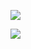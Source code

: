 ![](https://user-images.githubusercontent.com/26511983/70856981-04164d00-1eac-11ea-850c-b12e3bd555f6.png)

![](https://user-images.githubusercontent.com/26511983/70856985-1a240d80-1eac-11ea-8946-aeddbb91163b.png)
